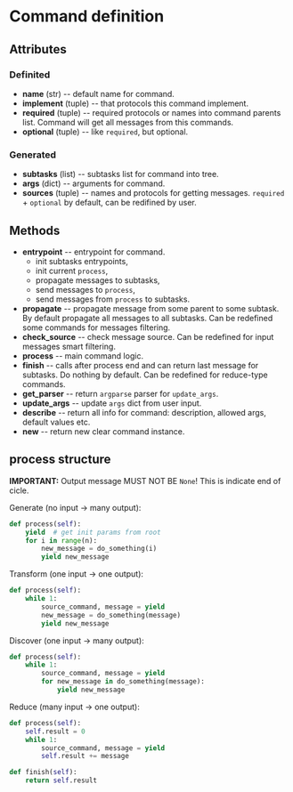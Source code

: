 # Command definition

## Attributes

### Definited

* **name** (str) -- default name for command.
* **implement** (tuple) -- that protocols this command implement.
* **required** (tuple) -- required protocols or names into command parents list. Command will get all messages from this commands.
* **optional** (tuple) -- like `required`, but optional.

### Generated

* **subtasks** (list) -- subtasks list for command into tree.
* **args** (dict) -- arguments for command.
* **sources** (tuple) -- names and protocols for getting messages. `required` + `optional` by default, can be redifined by user.

## Methods

* **entrypoint** -- entrypoint for command.
    * init subtasks entrypoints,
    * init current `process`,
    * propagate messages to subtasks,
    * send messages to `process`,
    * send messages from `process` to subtasks.
* **propagate** -- propagate message from some parent to some subtask. By default propagate all messages to all subtasks. Can be redefined some commands for messages filtering.
* **check_source** -- check message source. Can be redefined for input messages smart filtering.
* **process** -- main command logic.
* **finish** -- calls after process end and can return last message for subtasks. Do nothing by default. Can be redefined for reduce-type commands.
* **get_parser** -- return `argparse` parser for `update_args`.
* **update_args** -- update `args` dict from user input.
* **describe** -- return all info for command: description, allowed args, default values etc.
* **new** -- return new clear command instance.

## process structure

**IMPORTANT:** Output message MUST NOT BE `None`! This is indicate end of cicle.

Generate (no input -> many output):

```python
def process(self):
    yield  # get init params from root
    for i in range(n):
        new_message = do_something(i)
        yield new_message
```

Transform (one input -> one output):

```python
def process(self):
    while 1:
        source_command, message = yield
        new_message = do_something(message)
        yield new_message
```

Discover (one input -> many output):

```python
def process(self):
    while 1:
        source_command, message = yield
        for new_message in do_something(message):
            yield new_message
```

Reduce (many input -> one output):

```python
def process(self):
    self.result = 0
    while 1:
        source_command, message = yield
        self.result += message

def finish(self):
    return self.result
```

